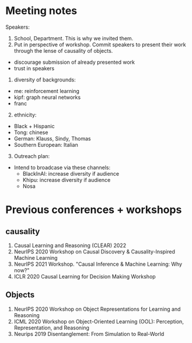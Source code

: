 # Meeting notes
Speakers:
1. School, Department. This is why we invited them.
2. Put in perspective of workshop. Commit speakers to present their work through the lense of causality of objects. 
  - discourage submission of already presented work
  - trust in speakers

1. diversity of backgrounds:
  - me: reinforcement learning
  - kipf: graph neural networks
  - franc

2. ethnicity:
  - Black + Hispanic
  - Tong: chinese
  - German: Klauss, Sindy, Thomas
  - Southern European: Italian


3. Outreach plan:
  - Intend to broadcase via these channels:
    - BlackInAI: increase diversity if audience
    - Khipu: increase diversity if audience
    - Nosa


# Previous conferences + workshops 
## causality
1. Causal Learning and Reasoning (CLEAR) 2022
2. NeurIPS 2020 Workshop on Causal Discovery & Causality-Inspired Machine Learning
3. NeurIPS 2021 Workshop. "Causal Inference & Machine Learning: Why now?"
4. ICLR 2020 Causal Learning for Decision Making Workshop


## Objects
1. NeurIPS 2020 Workshop on Object Representations for Learning and Reasoning 
2. ICML 2020 Workshop on Object-Oriented Learning (OOL): Perception, Representation, and Reasoning
3. Neurips 2019 Disentanglement: From Simulation to Real-World


